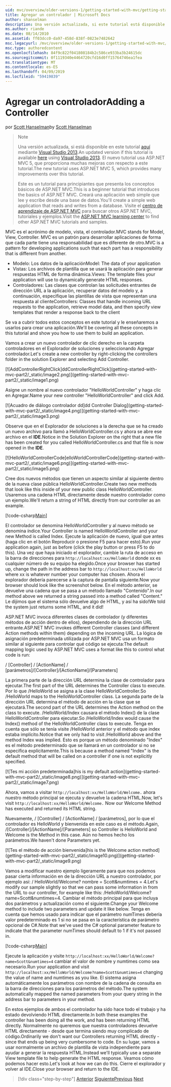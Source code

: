 ```yaml
---
uid: mvc/overview/older-versions-1/getting-started-with-mvc/getting-started-with-mvc-part2
title: Agregar un controlador | Microsoft Docs
author: shanselman
description: Una versión actualizada, si este tutorial está disponible aquí con Visual Studio 2013. El nuevo tutorial usa ASP.NET MVC 5, que proporciona muchas mejoras con respecto a t...
ms.author: riande
ms.date: 08/14/2010
ms.assetid: ff03dcc0-da97-458d-838f-0823e7482642
msc.legacyurl: /mvc/overview/older-versions-1/getting-started-with-mvc/getting-started-with-mvc-part2
msc.type: authoredcontent
ms.openlocfilehash: 84f9c822f041808184b2c586ce933ba3b24615dc
ms.sourcegitcommit: 0f1119340e4464720cfd16d0ff15764746ea1fea
ms.translationtype: MT
ms.contentlocale: es-ES
ms.lasthandoff: 04/09/2019
ms.locfileid: "59419839"
---
```

# <a name="adding-a-controller"></a><span data-ttu-id="be6ac-104">Agregar un controlador</span><span class="sxs-lookup"><span data-stu-id="be6ac-104">Adding a Controller</span></span>

<span data-ttu-id="be6ac-105">por [Scott Hanselman](https://github.com/shanselman)</span><span class="sxs-lookup"><span data-stu-id="be6ac-105">by [Scott Hanselman](https://github.com/shanselman)</span></span>

> > [!NOTE]
> > <span data-ttu-id="be6ac-106">Una versión actualizada, si está disponible en este tutorial [aquí](../../getting-started/introduction/getting-started.md) mediante [Visual Studio 2013](https://my.visualstudio.com/Downloads?q=visual%20studio%202013).</span><span class="sxs-lookup"><span data-stu-id="be6ac-106">An updated version if this tutorial is available [here](../../getting-started/introduction/getting-started.md) using [Visual Studio 2013](https://my.visualstudio.com/Downloads?q=visual%20studio%202013).</span></span> <span data-ttu-id="be6ac-107">El nuevo tutorial usa ASP.NET MVC 5, que proporciona muchas mejoras con respecto a este tutorial.</span><span class="sxs-lookup"><span data-stu-id="be6ac-107">The new tutorial uses ASP.NET MVC 5, which provides many improvements over this tutorial.</span></span>
>
>
> <span data-ttu-id="be6ac-108">Este es un tutorial para principiantes que presenta los conceptos básicos de ASP.NET MVC.</span><span class="sxs-lookup"><span data-stu-id="be6ac-108">This is a beginner tutorial that introduces the basics of ASP.NET MVC.</span></span> <span data-ttu-id="be6ac-109">Creará una aplicación web simple que lee y escribe desde una base de datos.</span><span class="sxs-lookup"><span data-stu-id="be6ac-109">You'll create a simple web application that reads and writes from a database.</span></span> <span data-ttu-id="be6ac-110">Visite el [centro de aprendizaje de ASP.NET MVC](../../../index.md) para buscar otros ASP.NET MVC, tutoriales y ejemplos.</span><span class="sxs-lookup"><span data-stu-id="be6ac-110">Visit the [ASP.NET MVC learning center](../../../index.md) to find other ASP.NET MVC tutorials and samples.</span></span>


<span data-ttu-id="be6ac-111">MVC es el acrónimo de modelo, vista, el controlador.</span><span class="sxs-lookup"><span data-stu-id="be6ac-111">MVC stands for Model, View, Controller.</span></span> <span data-ttu-id="be6ac-112">MVC es un patrón para desarrollar aplicaciones de forma que cada parte tiene una responsabilidad que es diferente de otro.</span><span class="sxs-lookup"><span data-stu-id="be6ac-112">MVC is a pattern for developing applications such that each part has a responsibility that is different from another.</span></span>

- <span data-ttu-id="be6ac-113">Modelo: Los datos de la aplicación</span><span class="sxs-lookup"><span data-stu-id="be6ac-113">Model: The data of your application</span></span>
- <span data-ttu-id="be6ac-114">Vistas: Los archivos de plantilla que se usará la aplicación para generar respuestas HTML de forma dinámica.</span><span class="sxs-lookup"><span data-stu-id="be6ac-114">Views: The template files your application will use to dynamically generate HTML responses.</span></span>
- <span data-ttu-id="be6ac-115">Controladores: Las clases que controlan las solicitudes entrantes de dirección URL a la aplicación, recuperar datos del modelo y, a continuación, especifique las plantillas de vista que representan una respuesta al cliente</span><span class="sxs-lookup"><span data-stu-id="be6ac-115">Controllers: Classes that handle incoming URL requests to the application, retrieve model data, and then specify view templates that render a response back to the client</span></span>

<span data-ttu-id="be6ac-116">Se va a cubrir todos estos conceptos en este tutorial y le enseñaremos a usarlos para crear una aplicación.</span><span class="sxs-lookup"><span data-stu-id="be6ac-116">We'll be covering all these concepts in this tutorial and show you how to use them to build an application.</span></span>

<span data-ttu-id="be6ac-117">Vamos a crear un nuevo controlador de clic derecho en la carpeta controladores en el Explorador de soluciones y seleccionando Agregar controlador.</span><span class="sxs-lookup"><span data-stu-id="be6ac-117">Let's create a new controller by right-clicking the controllers folder in the solution Explorer and selecting Add Controller.</span></span>

[![A<span data-ttu-id="be6ac-118">ddControllerRightClick]</span><span class="sxs-lookup"><span data-stu-id="be6ac-118">ddControllerRightClick]</span></span>(getting-started-with-mvc-part2/_static/image2.png)](getting-started-with-mvc-part2/_static/image1.png)

<span data-ttu-id="be6ac-119">Asigne un nombre al nuevo controlador "HelloWorldController" y haga clic en Agregar.</span><span class="sxs-lookup"><span data-stu-id="be6ac-119">Name your new controller "HelloWorldController" and click Add.</span></span>

[![A<span data-ttu-id="be6ac-120">cuadro de diálogo controlador dd]</span><span class="sxs-lookup"><span data-stu-id="be6ac-120">dd Controller Dialog]</span></span>(getting-started-with-mvc-part2/_static/image4.png)](getting-started-with-mvc-part2/_static/image3.png)

<span data-ttu-id="be6ac-121">Observe que en el Explorador de soluciones a la derecha que se ha creado un nuevo archivo para llamó a HelloWorldController.cs y ahora se abre ese archivo en el **IDE**.</span><span class="sxs-lookup"><span data-stu-id="be6ac-121">Notice in the Solution Explorer on the right that a new file has been created for you called HelloWorldController.cs and that file is now opened in the **IDE**.</span></span>

[![H<span data-ttu-id="be6ac-122">elloWorldControllerCode]</span><span class="sxs-lookup"><span data-stu-id="be6ac-122">elloWorldControllerCode]</span></span>(getting-started-with-mvc-part2/_static/image6.png)](getting-started-with-mvc-part2/_static/image5.png)

<span data-ttu-id="be6ac-123">Cree dos nuevos métodos que tienen un aspecto similar al siguiente dentro de la nueva clase pública HelloWorldController.</span><span class="sxs-lookup"><span data-stu-id="be6ac-123">Create two new methods that look like this inside of your new public class HelloWorldController.</span></span> <span data-ttu-id="be6ac-124">Usaremos una cadena HTML directamente desde nuestro controlador como un ejemplo.</span><span class="sxs-lookup"><span data-stu-id="be6ac-124">We'll return a string of HTML directly from our controller as an example.</span></span>

[!code-csharp[Main](getting-started-with-mvc-part2/samples/sample1.cs)]

<span data-ttu-id="be6ac-125">El controlador se denomina HelloWorldController y al nuevo método se denomina índice.</span><span class="sxs-lookup"><span data-stu-id="be6ac-125">Your Controller is named HelloWorldController and your new Method is called Index.</span></span> <span data-ttu-id="be6ac-126">Ejecute la aplicación de nuevo, igual que antes (haga clic en el botón Reproducir o presione F5 para hacer esto).</span><span class="sxs-lookup"><span data-stu-id="be6ac-126">Run your application again, just as before (click the play button or press F5 to do this).</span></span> <span data-ttu-id="be6ac-127">Una vez que haya iniciado el explorador, cambie la ruta de acceso en la barra de direcciones para `http://localhost:xx/HelloWorld` donde xx es cualquier número de su equipo ha elegido.</span><span class="sxs-lookup"><span data-stu-id="be6ac-127">Once your browser has started up, change the path in the address bar to `http://localhost:xx/HelloWorld` where xx is whatever number your computer has chosen.</span></span> <span data-ttu-id="be6ac-128">Ahora el explorador debería parecerse a la captura de pantalla siguiente.</span><span class="sxs-lookup"><span data-stu-id="be6ac-128">Now your browser should look like the screenshot below.</span></span> <span data-ttu-id="be6ac-129">En el método anterior, se devuelve una cadena que se pasa a un método llamado "Contenido".</span><span class="sxs-lookup"><span data-stu-id="be6ac-129">In our method above we returned a string passed into a method called "Content."</span></span> <span data-ttu-id="be6ac-130">Le dijimos que el sistema sólo devuelve algo de HTML, y así ha sido!</span><span class="sxs-lookup"><span data-stu-id="be6ac-130">We told the system just returns some HTML, and it did!</span></span>

<span data-ttu-id="be6ac-131">ASP.NET MVC invoca diferentes clases de controlador (y diferentes métodos de acción dentro de ellos), dependiendo de la dirección URL entrante.</span><span class="sxs-lookup"><span data-stu-id="be6ac-131">ASP.NET MVC invokes different Controller classes (and different Action methods within them) depending on the incoming URL.</span></span> <span data-ttu-id="be6ac-132">La lógica de asignación predeterminada utilizada por ASP.NET MVC usa un formato similar al siguiente para controlar qué código se ejecuta:</span><span class="sxs-lookup"><span data-stu-id="be6ac-132">The default mapping logic used by ASP.NET MVC uses a format like this to control what code is run:</span></span>

<span data-ttu-id="be6ac-133">/ [Controller] / [ActionName] / [parámetros]</span><span class="sxs-lookup"><span data-stu-id="be6ac-133">/[Controller]/[ActionName]/[Parameters]</span></span>

<span data-ttu-id="be6ac-134">La primera parte de la dirección URL determina la clase de controlador para ejecutar.</span><span class="sxs-lookup"><span data-stu-id="be6ac-134">The first part of the URL determines the Controller class to execute.</span></span> <span data-ttu-id="be6ac-135">Por lo que /HelloWorld se asigna a la clase HelloWorldController.</span><span class="sxs-lookup"><span data-stu-id="be6ac-135">So /HelloWorld maps to the HelloWorldController class.</span></span> <span data-ttu-id="be6ac-136">La segunda parte de la dirección URL determina el método de acción en la clase que se ejecutará.</span><span class="sxs-lookup"><span data-stu-id="be6ac-136">The second part of the URL determines the Action method on the class to execute.</span></span> <span data-ttu-id="be6ac-137">/HelloWorld/Index causara el método Index() de la clase HelloWorldController para ejecutar.</span><span class="sxs-lookup"><span data-stu-id="be6ac-137">So /HelloWorld/Index would cause the Index() method of the HelloWorldController class to execute.</span></span> <span data-ttu-id="be6ac-138">Tenga en cuenta que sólo se tenía visite /HelloWorld anterior y el método que index estaba implícito.</span><span class="sxs-lookup"><span data-stu-id="be6ac-138">Notice that we only had to visit /HelloWorld above and the method Index was implied.</span></span> <span data-ttu-id="be6ac-139">Esto es porque un método denominado "Index" es el método predeterminado que se llamará en un controlador si no se especifica explícitamente.</span><span class="sxs-lookup"><span data-stu-id="be6ac-139">This is because a method named "Index" is the default method that will be called on a controller if one is not explicitly specified.</span></span>

[![T<span data-ttu-id="be6ac-140">es mi acción predeterminada]</span><span class="sxs-lookup"><span data-stu-id="be6ac-140">his is my default action]</span></span>(getting-started-with-mvc-part2/_static/image8.png)](getting-started-with-mvc-part2/_static/image7.png)

<span data-ttu-id="be6ac-141">Ahora, vamos a visitar `http://localhost:xx/HelloWorld/Welcome.` ahora nuestro método principal se ejecuta y devuelve la cadena HTML.</span><span class="sxs-lookup"><span data-stu-id="be6ac-141">Now, let's visit `http://localhost:xx/HelloWorld/Welcome.` Now our Welcome Method has executed and returned its HTML string.</span></span>

<span data-ttu-id="be6ac-142">Nuevamente, / [Controller] / [ActionName] / [parámetros], por lo que el controlador es HelloWorld y bienvenida en este caso es el método.</span><span class="sxs-lookup"><span data-stu-id="be6ac-142">Again, /[Controller]/[ActionName]/[Parameters] so Controller is HelloWorld and Welcome is the Method in this case.</span></span> <span data-ttu-id="be6ac-143">Aún no hemos hecho los parámetros.</span><span class="sxs-lookup"><span data-stu-id="be6ac-143">We haven't done Parameters yet.</span></span>

[![T<span data-ttu-id="be6ac-144">es el método de acción bienvenida]</span><span class="sxs-lookup"><span data-stu-id="be6ac-144">his is the Welcome action method]</span></span>(getting-started-with-mvc-part2/_static/image10.png)](getting-started-with-mvc-part2/_static/image9.png)

<span data-ttu-id="be6ac-145">Vamos a modificar nuestro ejemplo ligeramente para que nos podemos pasar cierta información en de la dirección URL a nuestro controlador, por ejemplo así: / HelloWorld/Welcome? nombre = Scott&amp;numtimes = 4.</span><span class="sxs-lookup"><span data-stu-id="be6ac-145">Let's modify our sample slightly so that we can pass some information in from the URL to our controller, for example like this: /HelloWorld/Welcome?name=Scott&amp;numtimes=4.</span></span> <span data-ttu-id="be6ac-146">Cambiar el método principal para que incluya dos parámetros y actualización como el siguiente.</span><span class="sxs-lookup"><span data-stu-id="be6ac-146">Change your Welcome method to include two parameters and update it like below.</span></span> <span data-ttu-id="be6ac-147">Tenga en cuenta que hemos usado para indicar que el parámetro numTimes debería valor predeterminado es 1 si no se pasa en la característica de parámetro opcional de C#.</span><span class="sxs-lookup"><span data-stu-id="be6ac-147">Note that we've used the C# optional parameter feature to indicate that the parameter numTimes should default to 1 if it's not passed in.</span></span>

[!code-csharp[Main](getting-started-with-mvc-part2/samples/sample2.cs)]

<span data-ttu-id="be6ac-148">Ejecute la aplicación y visite `http://localhost:xx/HelloWorld/Welcome?name=Scott&numtimes=4` cambiar el valor de nombre y numtimes como sea necesario.</span><span class="sxs-lookup"><span data-stu-id="be6ac-148">Run your application and visit `http://localhost:xx/HelloWorld/Welcome?name=Scott&numtimes=4` changing the value of name and numtimes as you like.</span></span> <span data-ttu-id="be6ac-149">El sistema asigna automáticamente los parámetros con nombre de la cadena de consulta en la barra de direcciones para los parámetros del método.</span><span class="sxs-lookup"><span data-stu-id="be6ac-149">The system automatically mapped the named parameters from your query string in the address bar to parameters in your method.</span></span>

<span data-ttu-id="be6ac-150">En estos ejemplos de ambos el controlador ha sido hace todo el trabajo y ha estado devolviendo HTML directamente.</span><span class="sxs-lookup"><span data-stu-id="be6ac-150">In both these examples the controller has been doing all the work, and has been returning HTML directly.</span></span> <span data-ttu-id="be6ac-151">Normalmente no queremos que nuestra controladores devuelve HTML directamente - desde que termina siendo muy complicado de código.</span><span class="sxs-lookup"><span data-stu-id="be6ac-151">Ordinarily we don't want our Controllers returning HTML directly - since that ends up being very cumbersome to code.</span></span> <span data-ttu-id="be6ac-152">En su lugar, vamos a usar normalmente un archivo de plantilla de vista independiente para ayudar a generar la respuesta HTML.</span><span class="sxs-lookup"><span data-stu-id="be6ac-152">Instead we'll typically use a separate View template file to help generate the HTML response.</span></span> <span data-ttu-id="be6ac-153">Veamos cómo podemos hacer esto.</span><span class="sxs-lookup"><span data-stu-id="be6ac-153">Let's look at how we can do this.</span></span> <span data-ttu-id="be6ac-154">Cierre el explorador y volver al IDE.</span><span class="sxs-lookup"><span data-stu-id="be6ac-154">Close your browser and return to the IDE.</span></span>

> [!div class="step-by-step"]
> <span data-ttu-id="be6ac-155">[Anterior](getting-started-with-mvc-part1.md)
> [Siguiente](getting-started-with-mvc-part3.md)</span><span class="sxs-lookup"><span data-stu-id="be6ac-155">[Previous](getting-started-with-mvc-part1.md)
[Next](getting-started-with-mvc-part3.md)</span></span>
